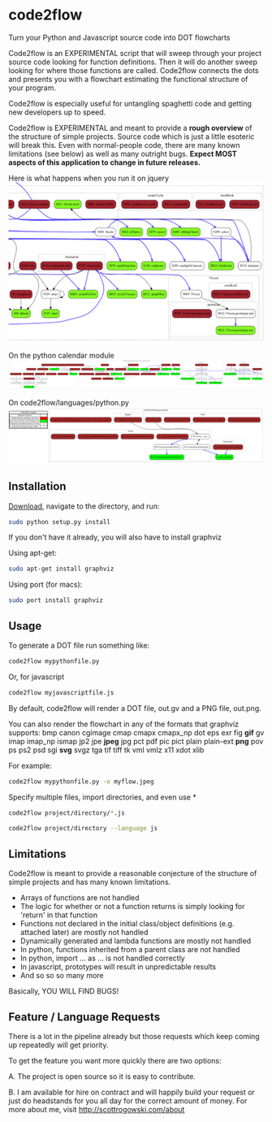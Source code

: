 code2flow
=========

Turn your Python and Javascript source code into DOT flowcharts

Code2flow is an EXPERIMENTAL script that will sweep through your project source code looking for function definitions. Then it will do another sweep looking for where those functions are called. Code2flow connects the dots and presents you with a flowchart estimating the functional structure of your program.

Code2flow is especially useful for untangling spaghetti code and getting new developers up to speed.

Code2flow is EXPERIMENTAL and meant to provide a **rough overview** of the structure of simple projects. Source code which is just a little esoteric will break this. Even with normal-people code, there are many known limitations (see below) as well as many outright bugs. **Expect MOST aspects of this application to change in future releases.**

Here is what happens when you run it on jquery
![Alt text](jqueryexample.png)

On the python calendar module
![Alt text](calendarexample.png)

On code2flow/languages/python.py
![Alt text](pythonexample.png)

Installation
------------

[Download](https://github.com/scottrogowski/code2flow/archive/master.zip), navigate to the directory, and run:

```bash
sudo python setup.py install
```

If you don't have it already, you will also have to install graphviz

Using apt-get:
```bash
sudo apt-get install graphviz
```

Using port (for macs):
```bash
sudo port install graphviz
```

Usage
-----

To generate a DOT file run something like:

```bash
code2flow mypythonfile.py
```

Or, for javascript

```bash
code2flow myjavascriptfile.js
```

By default, code2flow will render a DOT file, out.gv and a PNG file, out.png.

You can also render the flowchart in any of the formats that graphviz supports:
bmp canon cgimage cmap cmapx cmapx_np dot eps exr fig **gif** gv imap imap_np ismap jp2 jpe **jpeg** jpg pct pdf pic pict plain plain-ext **png** pov ps ps2 psd sgi **svg** svgz tga tif tiff tk vml vmlz x11 xdot xlib

For example:
```bash
code2flow mypythonfile.py -o myflow.jpeg
```

Specify multiple files, import directories, and even use *
```bash
code2flow project/directory/*.js
```

```bash
code2flow project/directory --language js
```


Limitations
-----------

Code2flow is meant to provide a reasonable conjecture of the structure of simple projects and has many known limitations.

* Arrays of functions are not handled
* The logic for whether or not a function returns is simply looking for 'return' in that function
* Functions not declared in the initial class/object definitions (e.g. attached later) are mostly not handled
* Dynamically generated and lambda functions are mostly not handled
* In python, functions inherited from a parent class are not handled
* In python, import ... as ... is not handled correctly
* In javascript, prototypes will result in unpredictable results
* And so so so many more

Basically, YOU WILL FIND BUGS!

Feature / Language Requests
----------------

There is a lot in the pipeline already but those requests which keep coming up repeatedly will get priority.

To get the feature you want more quickly there are two options:

A. The project is open source so it is easy to contribute.

B. I am available for hire on contract and will happily build your request or just do headstands for you all day for the correct amount of money. For more about me, visit http://scottrogowski.com/about

